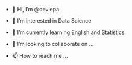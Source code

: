 - 👋 Hi, I’m @devlepa
- 👀 I’m interested in Data Science 
- 🌱 I’m currently learning English and Statistics.

- 💞️ I’m looking to collaborate on ...
- 📫 How to reach me ...

<!---
devlepa/devlepa is a ✨ special ✨ repository because its `README.md` (this file) appears on your GitHub profile.
You can click the Preview link to take a look at your changes.
--->
